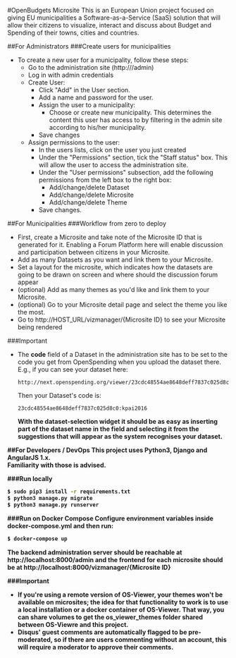 #OpenBudgets Microsite
This is an European Union project focused on giving EU municipalities a 
Software-as-a-Service (SaaS) solution that will allow their citizens to 
visualize, interact and discuss about Budget and Spending of their towns, cities
and countries. 

##For Administrators
###Create users for municipalities
- To create a new user for a municipality, follow these steps:
  - Go to the administration site (http://<your-url>/admin)
  - Log in with admin credentials
  - Create User:
    - Click "Add" in the User section.
    - Add a name and password for the user.
    - Assign the user to a municipality:
        - Choose or create new municipality. This determines the content this 
          user has access to by filtering in the admin site according to his/her 
          municipality.
     - Save changes
  - Assign permissions to the user:
    - In the users lists, click on the user you just created
    - Under the "Permissions" section, tick the "Staff status" box. This will
      allow the user to access the administration site.
    - Under the "User permissions" subsection, add the following permissions 
      from the left box to the right box:
      - Add/change/delete Dataset
      - Add/change/delete Microsite
      - Add/change/delete Theme
    - Save changes.

##For Municipalities
###Workflow from zero to deploy
- First, create a Microsite and take note of the Microsite ID that is generated 
  for it. Enabling a Forum Platform here will enable discussion and 
  participation between citizens in your Microsite.
- Add as many Datasets as you want and link them to your Microsite.
- Set a layout for the microsite, which indicates how the datasets 
  are going to be drawn on screen and where should the discussion forum appear
- (optional) Add as many themes as you'd like and link them to your Microsite.
- (optional) Go to your Microsite detail page and select the theme you like the 
  most.
- Go to http://HOST_URL/vizmanager/{Microsite ID} to see your Microsite being 
  rendered

###Important
- The **code** field of a Dataset in the administration site has to be set to
  the code you get from OpenSpending when you upload the dataset there.
  <br>
  E.g., if you can see your dataset here: 
  ```
  http://next.openspending.org/viewer/23cdc48554ae8648deff7837c025d8c0:kpai2016
  ```
  Then your Dataset's code is:
  ```
  23cdc48554ae8648deff7837c025d8c0:kpai2016
  ```
  <b>With the dataset-selection widget it should be as easy as inserting part of 
  the dataset name in the field and selecting it from the suggestions that will 
  appear as the system recognises your dataset.<b>

##For Developers / DevOps
This project uses Python3, Django and AngularJS 1.x.
<br> 
Familiarity with those is advised.

###Run locally
```bash
$ sudo pip3 install -r requirements.txt
$ python3 manage.py migrate
$ python3 manage.py runserver
```

###Run on Docker Compose
Configure environment variables inside docker-compose.yml and then run:
```bash
$ docker-compose up
```
The backend administration server should be reachable at 
http://localhost:8000/admin and the frontend for each microsite should be at
 http://localhost:8000/vizmanager/{Microsite ID}

###Important
- If you're using a remote version of OS-Viewer, your themes won't be available 
  on microsites; the idea for that functionality to work is to use a local 
  installation or a docker container of OS-Viewer. That way, you can share 
  volumes to get the os_viewer_themes folder shared between OS-Viewre and this 
  project.
- Disqus' guest comments are automatically flagged to be pre-moderated, so if 
  there are users commenting without an account, this will require a moderator 
  to approve their comments.
